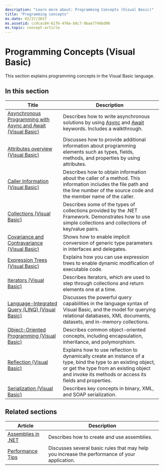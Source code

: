```yaml
---
description: "Learn more about: Programming Concepts (Visual Basic)"
title: "Programming concepts"
ms.date: 02/27/2017
ms.assetid: cc9cac84-61f6-476e-b8c7-9bae7749bd90
ms.topic: concept-article
---
```


# Programming Concepts (Visual Basic)

This section explains programming concepts in the Visual Basic language.

## In this section

|Title|Description|
|-----------|-----------------|
|[Asynchronous Programming with Async and Await (Visual Basic)](async/index.md)|Describes how to write asynchronous solutions by using [Async](../../language-reference/modifiers/async.md) and [Await](../../language-reference/operators/await-operator.md) keywords. Includes a walkthrough.|
|[Attributes overview (Visual Basic)](attributes/index.md)|Discusses how to provide additional information about programming elements such as types, fields, methods, and properties by using attributes.|
|[Caller Information (Visual Basic)](caller-information.md)|Describes how to obtain information about the caller of a method. This information includes the file path and the line number of the source code and the member name of the caller.|
|[Collections (Visual Basic)](collections.md)|Describes some of the types of collections provided by the .NET Framework. Demonstrates how to use simple collections and collections of key/value pairs.|
|[Covariance and Contravariance (Visual Basic)](covariance-contravariance/index.md)|Shows how to enable implicit conversion of generic type parameters in interfaces and delegates.|
|[Expression Trees (Visual Basic)](expression-trees/index.md)|Explains how you can use expression trees to enable dynamic modification of executable code.|
|[Iterators (Visual Basic)](iterators.md)|Describes iterators, which are used to step through collections and return elements one at a time.|
|[Language-Integrated Query (LINQ) (Visual Basic)](linq/index.md)|Discusses the powerful query capabilities in the language syntax of Visual Basic, and the model for querying relational databases, XML documents, datasets, and in-memory collections.|
|[Object-Oriented Programming (Visual Basic)](object-oriented-programming.md)|Describes common object-oriented concepts, including encapsulation, inheritance, and polymorphism.|
|[Reflection (Visual Basic)](reflection.md)|Explains how to use reflection to dynamically create an instance of a type, bind the type to an existing object, or get the type from an existing object and invoke its methods or access its fields and properties.|
|[Serialization (Visual Basic)](serialization/index.md)|Describes key concepts in binary, XML, and SOAP serialization.|

## Related sections

| Article                                                                | Description                                                                                   |
|------------------------------------------------------------------------|-----------------------------------------------------------------------------------------------|
| [Assemblies in .NET](../../../standard/assembly/index.md)              | Describes how to create and use assemblies.                                                   |
| [Performance Tips](../../../framework/performance/performance-tips.md) | Discusses several basic rules that may help you increase the performance of your application. |
